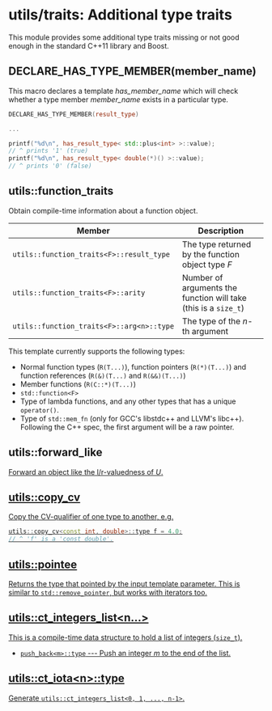 utils/traits: Additional type traits
====================================
This module provides some additional type traits missing or not good enough in
the standard C++11 library and Boost.

DECLARE_HAS_TYPE_MEMBER(member_name)
------------------------------------

This macro declares a template *has_member_name* which will check whether a type
member *member_name* exists in a particular type.

```c++
DECLARE_HAS_TYPE_MEMBER(result_type)

...

printf("%d\n", has_result_type< std::plus<int> >::value);
// ^ prints '1' (true)
printf("%d\n", has_result_type< double(*)() >::value);
// ^ prints '0' (false)
```


utils::function_traits
----------------------
Obtain compile-time information about a function object.

| Member                                      | Description                                                       |
|---------------------------------------------|-------------------------------------------------------------------|
| ``utils::function_traits<F>::result_type``  | The type returned by the function object type *F*                 |
| ``utils::function_traits<F>::arity``        | Number of arguments the function will take (this is a ``size_t``) |
| ``utils::function_traits<F>::arg<n>::type`` | The type of the *n*-th argument                                   |

This template currently supports the following types:

* Normal function types (``R(T...)``), function pointers (``R(*)(T...)``) and
  function references (``R(&)(T...)`` and ``R(&&)(T...)``)
* Member functions (``R(C::*)(T...)``)
* ``std::function<F>``
* Type of lambda functions, and any other types that has a unique ``operator()``.
* Type of ``std::mem_fn`` (only for GCC's libstdc++ and LLVM's libc++).
  Following the C++ spec, the first argument will be a raw pointer.

utils::forward_like<U>
----------------------
Forward an object like the l/r-valuedness of *U*.

utils::copy_cv
--------------
Copy the CV-qualifier of one type to another, e.g.

```c++
utils::copy_cv<const int, double>::type f = 4.0;
// ^ 'f' is a 'const double'.
```

utils::pointee
--------------

Returns the type that pointed by the input template parameter. This is similar
to ``std::remove_pointer``, but works with iterators too.

utils::ct_integers_list\<n...>
------------------------------
This is a compile-time data structure to hold a list of integers (``size_t``).

* ``push_back<m>::type`` --- Push an integer *m* to the end of the list.

utils::ct_iota\<n>::type
------------------------
Generate ``utils::ct_integers_list<0, 1, ..., n-1>``.


